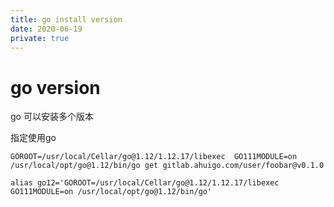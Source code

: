 ```yaml
---
title: go install version
date: 2020-06-19
private: true
---
```

# go version
go 可以安装多个版本

指定使用go

    GOROOT=/usr/local/Cellar/go@1.12/1.12.17/libexec  GO111MODULE=on /usr/local/opt/go@1.12/bin/go get gitlab.ahuigo.com/user/foobar@v0.1.0

    alias go12='GOROOT=/usr/local/Cellar/go@1.12/1.12.17/libexec  GO111MODULE=on /usr/local/opt/go@1.12/bin/go'